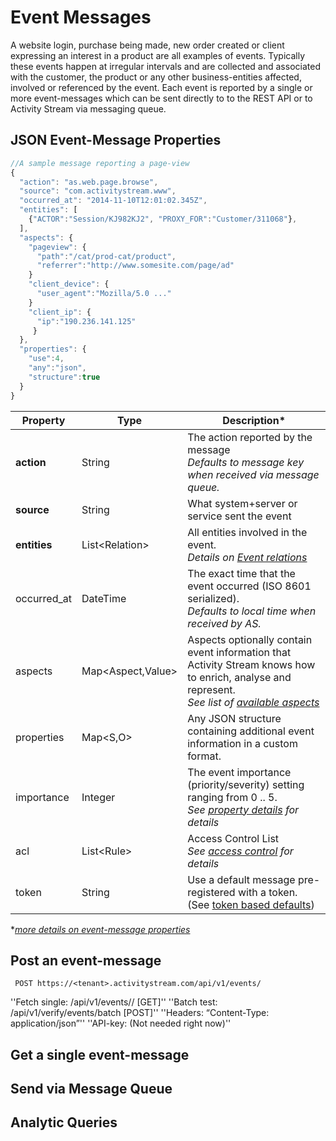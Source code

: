 # Event Messages
A website login, purchase being made, new order created or client expressing an interest in a product are all examples of events. Typically these events happen at irregular intervals and are collected and associated with the customer, the product or any other business-entities affected, involved or referenced by the event.
Each event is reported by a single or more event-messages which can be sent directly to to the REST API or to Activity Stream via messaging queue.

## JSON Event-Message Properties
```javascript
//A sample message reporting a page-view
{
  "action": "as.web.page.browse",
  "source": "com.activitystream.www",
  "occurred_at": "2014-11-10T12:01:02.345Z",
  "entities": [
    {"ACTOR":"Session/KJ982KJ2", "PROXY_FOR":"Customer/311068"},
  ],
  "aspects": {
    "pageview": {
      "path":"/cat/prod-cat/product",
      "referrer":"http://www.somesite.com/page/ad"
    }
    "client_device": {
      "user_agent":"Mozilla/5.0 ..."
    }
    "client_ip": {
      "ip":"190.236.141.125"
     }
  },
  "properties": {
    "use":4,
    "any":"json",
    "structure":true
  }
}
```
Property | Type | Description\*
-------- | ---- | -----------
**action** | String | The action reported by the message </br>*Defaults to message key when received via message queue.*
**source** | String | What system+server or service sent the event
**entities** | List\<Relation\> | All entities involved in the event.</br>*Details on [Event relations]()*
occurred_at| DateTime | The exact time that the event occurred (ISO 8601 serialized).</br>*Defaults to local time when received by AS.*
aspects| Map\<Aspect,Value\>| Aspects optionally contain event information that Activity Stream knows how to enrich, analyse and represent.</br>*See list of [available aspects]()*
properties | Map\<S,O\> | Any JSON structure containing additional event information in a custom format.
importance | Integer | The event importance (priority/severity) setting ranging from 0 .. 5.</br>*See [property details]() for details*
acl | List\<Rule\> | Access Control List</br>*See [access control](#access-control) for details*
token | String | Use a default message pre-registered with a token. (See [token based defaults](#message-defaults-using-token))

\**[more details on event-message properties]()*

## Post an event-message
`` POST https://<tenant>.activitystream.com/api/v1/events/``

''Fetch single:	<server>/api/v1/events/<id>/  		[GET]''
''Batch test:	<server>/api/v1/verify/events/batch		[POST]''
''Headers:	“Content-Type: application/json”''
''API-key:	<development key> (Not needed right now)''

## Get a single event-message

## Send via Message Queue

## Analytic Queries
